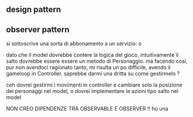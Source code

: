 ## design pattern
## observer pattern
si sottoscrive una sorta di abbonamento a un servizio: o

dato che il model dovrebbe contere la logica del gioco, intuitivamente il salto dovrebbe essere essere un metodo di Personaggio. ma facendo così, pur non avendoci ragionato tanto, mi risulta un po difficile, avendo il gameloop in Controller. saprebbe darmi una dritta su come gestirmelo ?

ceh dovrei gestirmi i movimenti in controller e cambiare solo la posizione dei personaggi nel model, o dovrei implementare le azioni tipo salto nel model 

NON CREO DIPENDENZE TRA OBSERVABLE E OBSERVER !!
ho una 